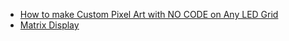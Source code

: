 
- [How to make Custom Pixel Art with NO CODE on Any LED Grid ](https://www.youtube.com/watch?v=1RTNJqXFImg)
- [Matrix Display](https://www.instructables.com/Battery-powered-Wireless-Tetris-Console-Pair/)
